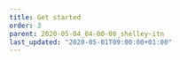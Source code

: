 ```yaml
---
title: Get started
order: 3
parent: 2020-05-04_04-00-00_shelley-itn
last_updated: "2020-05-01T09:00:00+01:00"
---
```

